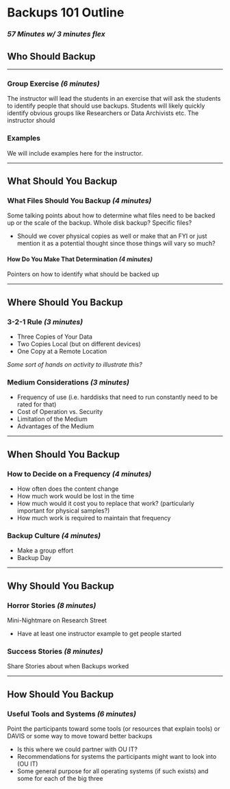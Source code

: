 # Backups 101 Outline
### *57 Minutes w/ 3 minutes flex*

## Who Should Backup

----

### Group Exercise *(6 minutes)*
The instructor will lead the students in an exercise that will ask the students to identify people that should use backups. Students will likely quickly identify obvious groups like Researchers or Data Archivists etc. The instructor should 

### Examples
We will include examples here for the instructor.

----

## What Should You Backup

### What Files Should You Backup *(4 minutes)*
Some talking points about how to determine what files need to be backed up or the scale of the backup. Whole disk backup? Specific files?
* Should we cover physical copies as well or make that an FYI or just mention it as a potential thought since those things will vary so much?

#### How Do You Make That Determination *(4 minutes)*
Pointers on how to identify what should be backed up

----

## Where Should You Backup

### 3-2-1 Rule *(3 minutes)*
* Three Copies of Your Data
* Two Copies Local (but on different devices)
* One Copy at a Remote Location

*Some sort of hands on activity to illustrate this?*

### Medium Considerations *(3 minutes)*
* Frequency of use (i.e. harddisks that need to run constantly need to be rated for that)
* Cost of Operation vs. Security
* Limitation of the Medium
* Advantages of the Medium

----

## When Should You Backup

### How to Decide on a Frequency *(4 minutes)*
* How often does the content change
* How much work would be lost in the time
* How much would it cost you to replace that work?  (particularly important for physical samples?)
* How much work is required to maintain that frequency

### Backup Culture *(4 minutes)*
* Make a group effort
* Backup Day

----

## Why Should You Backup

### Horror Stories *(8 minutes)*
Mini-Nightmare on Research Street
* Have at least one instructor example to get people started

### Success Stories *(8 minutes)*
Share Stories about when Backups worked

----

## How Should You Backup

### Useful Tools and Systems *(6 minutes)*
Point the participants toward some tools (or resources that explain tools) or DAVIS or some way to move toward better backups
* Is this where we could partner with OU IT?
* Recommendations for systems the participants might want to look into (OU IT)
* Some general purpose for all operating systems (if such exists) and some for each of the big three